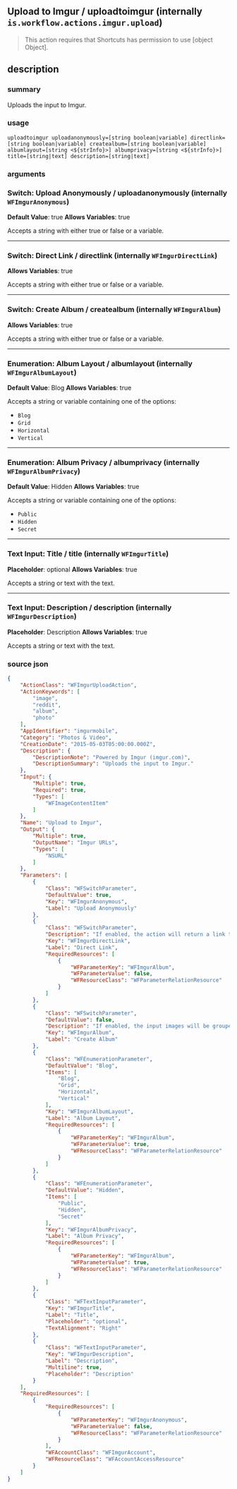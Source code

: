 
## Upload to Imgur / uploadtoimgur (internally `is.workflow.actions.imgur.upload`)


> This action requires that Shortcuts has permission to use [object Object].


## description
### summary
Uploads the input to Imgur.


### usage
`uploadtoimgur uploadanonymously=[string boolean|variable] directlink=[string boolean|variable] createalbum=[string boolean|variable] albumlayout=[string <${strInfo}>] albumprivacy=[string <${strInfo}>] title=[string|text] description=[string|text]`

### arguments
### Switch: Upload Anonymously / uploadanonymously (internally `WFImgurAnonymous`)
**Default Value**: true
**Allows Variables**: true


Accepts a string with either true or false
or a variable.

---

### Switch: Direct Link / directlink (internally `WFImgurDirectLink`)
**Allows Variables**: true


Accepts a string with either true or false
or a variable.

---

### Switch: Create Album / createalbum (internally `WFImgurAlbum`)
**Allows Variables**: true


Accepts a string with either true or false
or a variable.

---

### Enumeration: Album Layout / albumlayout (internally `WFImgurAlbumLayout`)
**Default Value**: Blog
**Allows Variables**: true


Accepts a string 
or variable
containing one of the options:

- `Blog`
- `Grid`
- `Horizontal`
- `Vertical`

---

### Enumeration: Album Privacy / albumprivacy (internally `WFImgurAlbumPrivacy`)
**Default Value**: Hidden
**Allows Variables**: true


Accepts a string 
or variable
containing one of the options:

- `Public`
- `Hidden`
- `Secret`

---

### Text Input: Title / title (internally `WFImgurTitle`)
**Placeholder**: optional
**Allows Variables**: true


Accepts a string 
or text
with the text.

---

### Text Input: Description / description (internally `WFImgurDescription`)
**Placeholder**: Description
**Allows Variables**: true


Accepts a string 
or text
with the text.

### source json

```json
{
	"ActionClass": "WFImgurUploadAction",
	"ActionKeywords": [
		"image",
		"reddit",
		"album",
		"photo"
	],
	"AppIdentifier": "imgurmobile",
	"Category": "Photos & Video",
	"CreationDate": "2015-05-03T05:00:00.000Z",
	"Description": {
		"DescriptionNote": "Powered by Imgur (imgur.com)",
		"DescriptionSummary": "Uploads the input to Imgur."
	},
	"Input": {
		"Multiple": true,
		"Required": true,
		"Types": [
			"WFImageContentItem"
		]
	},
	"Name": "Upload to Imgur",
	"Output": {
		"Multiple": true,
		"OutputName": "Imgur URLs",
		"Types": [
			"NSURL"
		]
	},
	"Parameters": [
		{
			"Class": "WFSwitchParameter",
			"DefaultValue": true,
			"Key": "WFImgurAnonymous",
			"Label": "Upload Anonymously"
		},
		{
			"Class": "WFSwitchParameter",
			"Description": "If enabled, the action will return a link to the image, and not its Imgur page.",
			"Key": "WFImgurDirectLink",
			"Label": "Direct Link",
			"RequiredResources": [
				{
					"WFParameterKey": "WFImgurAlbum",
					"WFParameterValue": false,
					"WFResourceClass": "WFParameterRelationResource"
				}
			]
		},
		{
			"Class": "WFSwitchParameter",
			"DefaultValue": false,
			"Description": "If enabled, the input images will be grouped into an album. Otherwise, the individual links will be returned.",
			"Key": "WFImgurAlbum",
			"Label": "Create Album"
		},
		{
			"Class": "WFEnumerationParameter",
			"DefaultValue": "Blog",
			"Items": [
				"Blog",
				"Grid",
				"Horizontal",
				"Vertical"
			],
			"Key": "WFImgurAlbumLayout",
			"Label": "Album Layout",
			"RequiredResources": [
				{
					"WFParameterKey": "WFImgurAlbum",
					"WFParameterValue": true,
					"WFResourceClass": "WFParameterRelationResource"
				}
			]
		},
		{
			"Class": "WFEnumerationParameter",
			"DefaultValue": "Hidden",
			"Items": [
				"Public",
				"Hidden",
				"Secret"
			],
			"Key": "WFImgurAlbumPrivacy",
			"Label": "Album Privacy",
			"RequiredResources": [
				{
					"WFParameterKey": "WFImgurAlbum",
					"WFParameterValue": true,
					"WFResourceClass": "WFParameterRelationResource"
				}
			]
		},
		{
			"Class": "WFTextInputParameter",
			"Key": "WFImgurTitle",
			"Label": "Title",
			"Placeholder": "optional",
			"TextAlignment": "Right"
		},
		{
			"Class": "WFTextInputParameter",
			"Key": "WFImgurDescription",
			"Label": "Description",
			"Multiline": true,
			"Placeholder": "Description"
		}
	],
	"RequiredResources": [
		{
			"RequiredResources": [
				{
					"WFParameterKey": "WFImgurAnonymous",
					"WFParameterValue": false,
					"WFResourceClass": "WFParameterRelationResource"
				}
			],
			"WFAccountClass": "WFImgurAccount",
			"WFResourceClass": "WFAccountAccessResource"
		}
	]
}
```
